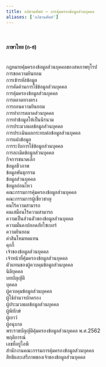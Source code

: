 ```yaml
---
title: อภิธานศัพท์ – การคุ้มครองข้อมูลส่วนบุคคล
aliases: ['อภิธานศัพท์']
---
```


<br />

#### ภาษาไทย (ก-ฮ)
<br />
กฎหมายคุ้มครองข้อมูลส่วนบุคคลของสหภาพยุโรป
<br />
การขอความยินยอม
<br />
การเข้ารหัสข้อมูล
<br />
การคัดค้านการใช้ข้อมูลส่วนบุคคล
<br />
การคุ้มครองข้อมูลส่วนบุคคล
<br />
การตลาดทางตรง
<br />
การถอนความยินยอม
<br />
การทำการตลาดส่วนบุคคล
<br />
การทำข้อมูลให้เป็นนิรนาม
<br />
การประมวลผลข้อมูลส่วนบุคคล
<br />
การประเมินผลกระทบต่อข้อมูลส่วนบุคคล
<br />
การแฝงข้อมูล
<br />
การระงับการใช้ข้อมูลส่วนบุคคล
<br />
การละเมิดข้อมูลส่วนบุคคล
<br />
กิจการขนาดเล็ก
<br />
ข้อมูลชีวภาพ
<br />
ข้อมูลพันธุกรรม
<br />
ข้อมูลส่วนบุคคล
<br />
ข้อมูลอ่อนไหว
<br />
คณะกรรมการคุ้มครองข้อมูลส่วนบุคคล
<br />
คณะกรรมการผู้เชี่ยวชาญ
<br />
คนไร้ความสามารถ
<br />
คนเสมือนไร้ความสามารถ
<br />
ความเป็นส่วนตัวของข้อมูลส่วนบุคคล
<br />
ความมั่นคงปลอดภัยไซเบอร์
<br />
ความยินยอม
<br />
ค่าสินไหมทดแทน
<br />
คุกกี้
<br />
เจ้าของข้อมูลส่วนบุคคล
<br />
เจ้าหน้าที่คุ้มครองข้อมูลส่วนบุคคล
<br />
ตัวแทนของผู้ควบคุมข้อมูลส่วนบุคคล
<br />
นิติบุคคล
<br />
บทบัญญัติ
<br />
บุคคล
<br />
ผู้ควบคุมข้อมูลส่วนบุคคล
<br />
ผู้ใช้อำนาจปกครอง
<br />
ผู้ประมวลผลข้อมูลส่วนบุคคล
<br />
ผู้พิทักษ์
<br />
ผู้เยาว์
<br />
ผู้อนุบาล
<br />
พระราชบัญญัติคุ้มครองข้อมูลส่วนบุคคล พ.ศ.2562
<br />
พฤติการณ์
<br />
เลขที่อยู่ไอพี
<br />
สำนักงานคณะกรรมการคุ้มครองข้อมูลส่วนบุคคล
<br />
สิทธิและเสรีภาพของเจ้าของข้อมูลส่วนบุคคล
